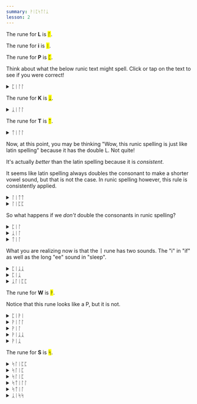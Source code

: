 ```yaml
---
summary: ᚹᛁᛈᛋᛏᛚᛣ
lesson: 2
---
```


The rune for <strong>L</strong> is <mark>ᛚ</mark>.

The rune for <strong>i</strong> is <mark>ᛁ</mark>.

The rune for <strong>P</strong> is <mark>ᛈ</mark>.

Think about what the below runic text might spell. Click or tap on the text to see if you were correct!

<details>
    <summary>ᛈᛁᛚᛚ</summary>
    <p>pill</p>
</details>

The rune for <strong>K</strong> is <mark>ᛣ</mark>.

<details>
    <summary>ᛣᛁᛚᛚ</summary>
    <p>kill</p>
</details>

The rune for <strong>T</strong> is <mark>ᛏ</mark>.

<details>
    <summary>ᛏᛁᛚᛚ</summary>
    <p>till</p>
</details>

Now, at this point, you may be thinking "Wow, this runic spelling is just like latin spelling" because it has the double L. Not quite!

It's actually *better* than the latin spelling because it is *consistent*. 

It seems like latin spelling always doubles the consonant to make a shorter vowel sound, but that is not the case. In runic spelling however, this rule is consistently applied.

<details>
    <summary>ᛚᛁᛏᛏ</summary>
    <p>lit</p>
</details>

<details>
    <summary>ᛚᛁᛈᛈ</summary>
    <p>lip</p>
</details>

So what happens if we *don't* double the consonants in runic spelling?

<details>
    <summary>ᛈᛁᛚ</summary>
    <p>peel</p>
</details>

<details>
    <summary>ᛣᛁᛚ</summary>
    <p>keel</p>
</details>

<details>
    <summary>ᛏᛁᛚ</summary>
    <p>teal</p>
</details>

What you are realizing now is that the <strong>ᛁ</strong> rune has two sounds. The "i" in "if" as well as the long "ee" sound in "sleep".

<details>
    <summary>ᛈᛁᛣᛣ</summary>
    <p>pick</p>
</details>

<details>
    <summary>ᛈᛁᛣ</summary>
    <p>peak</p>
</details>

<details>
    <summary>ᛣᛚᛁᛈᛈ</summary>
    <p>clip</p>
</details>

The rune for <strong>W</strong> is <mark>ᚹ</mark>.

Notice that this rune looks like a P, but it is not.

<details>
    <summary>ᛈᛁᚹᛁ</summary>
    <p>PeeWee</p>
</details>

<details>
    <summary>ᚹᛁᛚᛚ</summary>
    <p>will</p>
</details>

<details>
    <summary>ᚹᛁᛚ</summary>
    <p>wheel</p>
</details>

<details>
    <summary>ᚹᛁᛣᛣ</summary>
    <p>wick</p>
</details>

<details>
    <summary>ᚹᛁᛣ</summary>
    <p>week</p>
</details>

The rune for <strong>S</strong> is <mark>ᛋ</mark>.

<details>
    <summary>ᛋᛚᛁᛈᛈ</summary>
    <p>slip</p>
</details>

<details>
    <summary>ᛋᛚᛁᛈ</summary>
    <p>sleep</p>
</details>

<details>
    <summary>ᛋᛚᛁᛈ</summary>
    <p>sleep</p>
</details>

<details>
    <summary>ᛋᛏᛁᛚᛚ</summary>
    <p>still</p>
</details>

<details>
    <summary>ᛋᛏᛁᛚ</summary>
    <p>steal</p>
</details>

<details>
    <summary>ᛣᛁᛋᛋ</summary>
    <p>kiss 😘</p>
</details>
